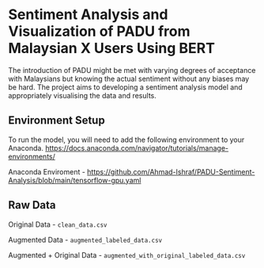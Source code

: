 # Sentiment Analysis and Visualization of PADU from Malaysian X Users Using BERT

The introduction of PADU might be met with varying degrees of acceptance with Malaysians but knowing the actual sentiment without any biases may be hard. The project aims to developing a sentiment analysis model and appropriately visualising the data and results.
## Environment Setup

To run the model, you will need to add the following environment to your Anaconda. https://docs.anaconda.com/navigator/tutorials/manage-environments/

Anaconda Enviroment -  https://github.com/Ahmad-Ishraf/PADU-Sentiment-Analysis/blob/main/tensorflow-gpu.yaml


## Raw Data

Original Data - `clean_data.csv`

Augmented Data - `augmented_labeled_data.csv`

Augmented + Original Data - `augmented_with_original_labeled_data.csv`
